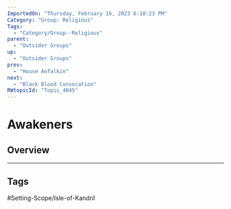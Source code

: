 ```yaml
---
ImportedOn: "Thursday, February 16, 2023 6:10:23 PM"
Category: "Group: Religious"
Tags:
  - "Category/Group--Religious"
parent:
  - "Outsider Groups"
up:
  - "Outsider Groups"
prev:
  - "House Anfalkin"
next:
  - "Black Blood Convocation"
RWtopicId: "Topic_4045"
---
```

# Awakeners
## Overview

---
## Tags
#Setting-Scope/Isle-of-Kandril

